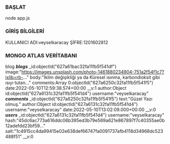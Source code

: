 
### BAŞLAT
node app.js


### GİRİŞ BİLGİLERİ
KULLANICI ADI:veyselkaracay
ŞİFRE:1201602812

### MONGO ATLAS VERİTABANI
blog
***blogs***
_id:objectId("627a61bac32fa11fb5f541df")
image:"https://images.unsplash.com/photo-1461880234904-751a2f54f1c7?ixlib=rb-..."
body:"İklim değişikliği ya da Küresel ısınma, karbondioksit gibi ısıyı tutan..."
comments:Array
0:objectId("627a6250c32fa11fb5f541f5")
date:2022-05-10T12:59:38.574+00:00
__v:1
author:Object
id:objectId("627a6131c32fa11fb5f541d4")
username:"veyselkaracay"
***comments***
_id:objectId("627a6250c32fa11fb5f541f5")
text:"Güzel Yazı olmuş."
author:Object
id:objectId("627a6131c32fa11fb5f541d4")
username:"veyselkaracay"
date:2022-05-10T13:02:09.000+00:00
__v:0
***users***
_id:objectId("627a6131c32fa11fb5f541d4")
username:"veyselkaracay"
hash:"45dc6ac773a616ddc06b395ed3b79e569a621e867897f7c40355ae0b12adefdd23bf59..."
salt:"1c4915cc4da99415e02e638def66747fa0091737afb4118d34968dc523488f51"
__v:0

